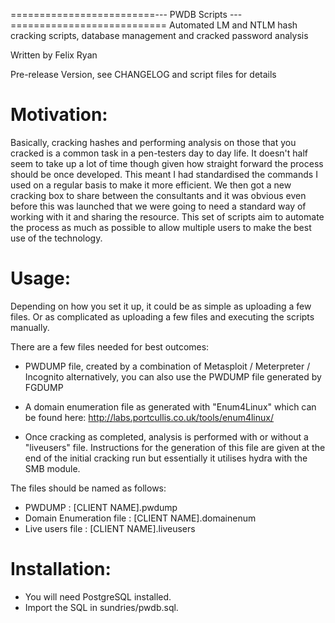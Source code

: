 =========================--- PWDB Scripts ---===========================
Automated LM and NTLM hash cracking scripts, database management and cracked password analysis

Written by Felix Ryan

Pre-release Version, see CHANGELOG and script files for details

Motivation:
===========

Basically, cracking hashes and performing analysis on those that you cracked is a common task in a pen-testers day to day life.  It doesn't half seem to take up a lot of time though given how straight forward the process should be once developed.  This meant I had standardised the commands I used on a regular basis to make it more efficient.  We then got a new cracking box to share between the consultants and it was obvious even before this was launched that we were going to need a standard way of working with it and sharing the resource.  This set of scripts aim to automate the process as much as possible to allow multiple users to make the best use of the technology.

Usage:
======

Depending on how you set it up, it could be as simple as uploading a few files.  Or as complicated as uploading a few files and executing the scripts manually.

There are a few files needed for best outcomes:

- PWDUMP file, created by a combination of Metasploit / Meterpreter / Incognito
  alternatively, you can also use the PWDUMP file generated by FGDUMP

- A domain enumeration file as generated with "Enum4Linux" which can be found here:
  http://labs.portcullis.co.uk/tools/enum4linux/

- Once cracking as completed, analysis is performed with or without a "liveusers" file.
  Instructions for the generation of this file are given at the end of the initial 
  cracking run but essentially it utilises hydra with the SMB module.

The files should be named as follows:

- PWDUMP :			[CLIENT NAME].pwdump
- Domain Enumeration file :	[CLIENT NAME].domainenum
- Live users file :		[CLIENT NAME].liveusers

Installation:
=============

- You will need PostgreSQL installed.
- Import the SQL in sundries/pwdb.sql.


